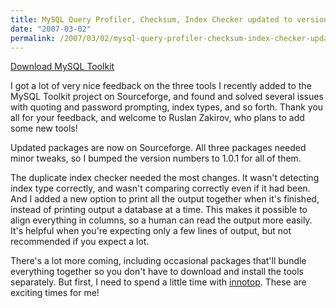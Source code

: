 ```yaml
---
title: MySQL Query Profiler, Checksum, Index Checker updated to version 1.0.1
date: "2007-03-02"
permalink: /2007/03/02/mysql-query-profiler-checksum-index-checker-updated-to-version-101/
---
```

<p class="download">
  <a href="http://code.google.com/p/maatkit">Download MySQL Toolkit</a>
</p>

I got a lot of very nice feedback on the three tools I recently added to the MySQL Toolkit project on Sourceforge, and found and solved several issues with quoting and password prompting, index types, and so forth. Thank you all for your feedback, and welcome to Ruslan Zakirov, who plans to add some new tools!

Updated packages are now on Sourceforge. All three packages needed minor tweaks, so I bumped the version numbers to 1.0.1 for all of them.

The duplicate index checker needed the most changes. It wasn't detecting index type correctly, and wasn't comparing correctly even if it had been. And I added a new option to print all the output together when it's finished, instead of printing output a database at a time. This makes it possible to align everything in columns, so a human can read the output more easily. It's helpful when you're expecting only a few lines of output, but not recommended if you expect a lot.

There's a lot more coming, including occasional packages that'll bundle everything together so you don't have to download and install the tools separately. But first, I need to spend a little time with [innotop][1]. These are exciting times for me!

 [1]: http://code.google.com/p/innotop
